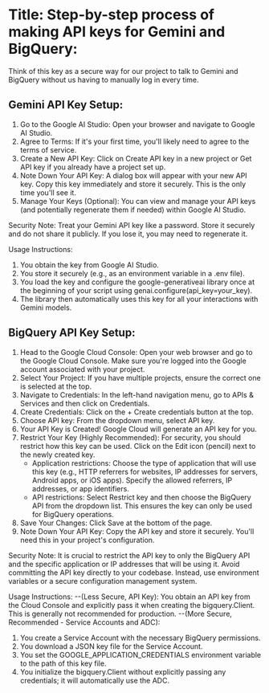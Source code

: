 # Title: Step-by-step process of making API keys for Gemini and BigQuery:
Think of this key as a secure way for our project to talk to Gemini and BigQuery without us having to manually log in every time.

## Gemini API Key Setup:
1. Go to the Google AI Studio: Open your browser and navigate to Google AI Studio.
2. Agree to Terms: If it's your first time, you'll likely need to agree to the terms of service.
3. Create a New API Key: Click on Create API key in a new project or Get API key if you already have a project set up.
4. Note Down Your API Key: A dialog box will appear with your new API key. Copy this key immediately and store it securely. This is the only time you'll see it.
5. Manage Your Keys (Optional): You can view and manage your API keys (and potentially regenerate them if needed) within Google AI Studio.

Security Note: Treat your Gemini API key like a password. Store it securely and do not share it publicly. If you lose it, you may need to regenerate it.

Usage Instructions: 
1. You obtain the key from Google AI Studio.
2. You store it securely (e.g., as an environment variable in a .env file).
3. You load the key and configure the google-generativeai library once at the beginning of your script using genai.configure(api_key=your_key).
4. The library then automatically uses this key for all your interactions with Gemini models.

## BigQuery API Key Setup:
1. Head to the Google Cloud Console: Open your web browser and go to the Google Cloud Console. Make sure you're logged into the Google account associated with your project.
2. Select Your Project: If you have multiple projects, ensure the correct one is selected at the top.
3. Navigate to Credentials: In the left-hand navigation menu, go to APIs & Services and then click on Credentials.
4. Create Credentials: Click on the + Create credentials button at the top.
5. Choose API key: From the dropdown menu, select API key.
6. Your API Key is Created! Google Cloud will generate an API key for you.
7. Restrict Your Key (Highly Recommended): For security, you should restrict how this key can be used. Click on the Edit icon (pencil) next to the newly created key.
   * Application restrictions: Choose the type of application that will use this key (e.g., HTTP referrers for websites, IP addresses for       servers, Android apps, or iOS apps). Specify the allowed referrers, IP addresses, or app identifiers.
   * API restrictions: Select Restrict key and then choose the BigQuery API from the dropdown list. This ensures the key can only be used       for BigQuery operations.
8. Save Your Changes: Click Save at the bottom of the page.
9. Note Down Your API Key: Copy the API key and store it securely. You'll need this in your project's configuration.

Security Note: It is crucial to restrict the API key to only the BigQuery API and the specific application or IP addresses that will be using it. Avoid committing the API key directly to your codebase. Instead, use environment variables or a secure configuration management system.

Usage Instructions: 
--(Less Secure, API Key): 
You obtain an API key from the Cloud Console and explicitly pass it when creating the bigquery.Client. This is generally not recommended for production.
--(More Secure, Recommended - Service Accounts and ADC):
1. You create a Service Account with the necessary BigQuery permissions.
2. You download a JSON key file for the Service Account.
3. You set the GOOGLE_APPLICATION_CREDENTIALS environment variable to the path of this key file.
4. You initialize the bigquery.Client without explicitly passing any credentials; it will automatically use the ADC.
